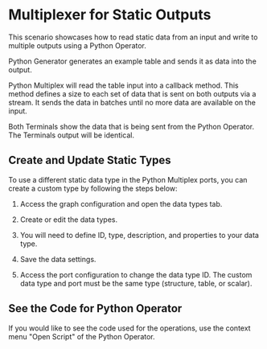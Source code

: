 <!-- loiobba574eb699f4aadb4020d958a3b6ab8 -->

# Multiplexer for Static Outputs

This scenario showcases how to read static data from an input and write to multiple outputs using a Python Operator.



Python Generator generates an example table and sends it as data into the output.

Python Multiplex will read the table input into a callback method. This method defines a size to each set of data that is sent on both outputs via a stream. It sends the data in batches until no more data are available on the input.

Both Terminals show the data that is being sent from the Python Operator. The Terminals output will be identical.



<a name="loiobba574eb699f4aadb4020d958a3b6ab8__section_usg_lrl_qrb"/>

## Create and Update Static Types

To use a different static data type in the Python Multiplex ports, you can create a custom type by following the steps below:

1.  Access the graph configuration and open the data types tab.

2.  Create or edit the data types.

3.  You will need to define ID, type, description, and properties to your data type.

4.  Save the data settings.

5.  Access the port configuration to change the data type ID. The custom data type and port must be the same type \(structure, table, or scalar\).




<a name="loiobba574eb699f4aadb4020d958a3b6ab8__section_gjr_qrl_qrb"/>

## See the Code for Python Operator

If you would like to see the code used for the operations, use the context menu "Open Script" of the Python Operator.

